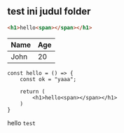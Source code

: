 
## test ini judul folder

```html
<h1>hello<span></span></h1>
```

| Name | Age |
|------|-----|
| John | 20  |

```tsx
const hello = () => {
    const ok = "yaaa";

    return (
        <h1>hello<span></span></h1>
    )
}
```

hello `test`
